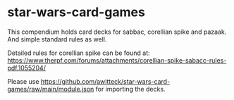 # star-wars-card-games
This compendium holds card decks for sabbac, corellian spike and pazaak. 
And simple standard rules as well. 

Detailed rules for corellian spike can be found at: https://www.therpf.com/forums/attachments/corellian-spike-sabacc-rules-pdf.1055204/



Please use https://github.com/awitteck/star-wars-card-games/raw/main/module.json for importing the decks.
